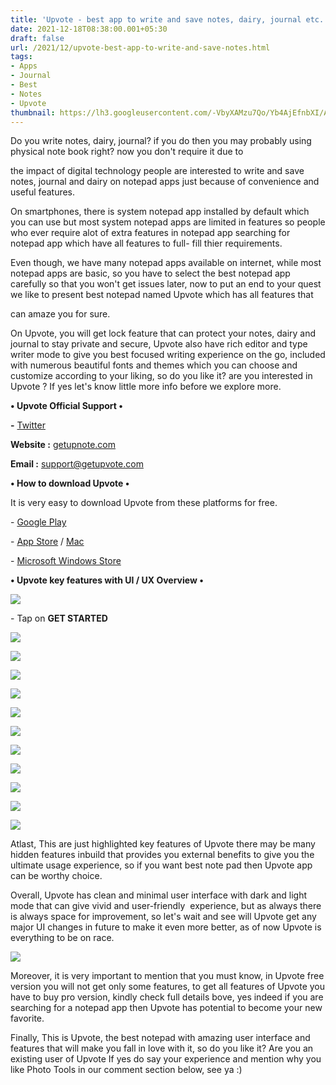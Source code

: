 ```yaml
---
title: 'Upvote - best app to write and save notes, dairy, journal etc.'
date: 2021-12-18T08:38:00.001+05:30
draft: false
url: /2021/12/upvote-best-app-to-write-and-save-notes.html
tags: 
- Apps
- Journal
- Best
- Notes
- Upvote
thumbnail: https://lh3.googleusercontent.com/-VbyXAMzu7Qo/Yb4AjEfnbXI/AAAAAAAAH7I/-xiUq0A7qK4348HTvO6xcrgKC444NqZlACNcBGAsYHQ/s1600/1639841928693529-0.png
---
```


  

Do you write notes, dairy, journal? if you do then you may probably using physical note book right? now you don't require it due to 

the impact of digital technology people are interested to write and save notes, journal and dairy on notepad apps just because of convenience and useful features.  

  

On smartphones, there is system notepad app installed by default which you can use but most system notepad apps are limited in features so people who ever require alot of extra features in notepad app searching for notepad app which have all features to full- fill thier requirements.

  

Even though, we have many notepad apps available on internet, while most notepad apps are basic, so you have to select the best notepad app carefully so that you won't get issues later, now to put an end to your quest we like to present best notepad named Upvote which has all features that 

can amaze you for sure.

  

On Upvote, you will get lock feature that can protect your notes, dairy and journal to stay private and secure, Upvote also have rich editor and type writer mode to give you best focused writing experience on the go, included with numerous beautiful fonts and themes which you can choose and customize according to your liking, so do you like it? are you interested in Upvote ? If yes let's know little more info before we explore more.

  

**• Upvote Official Support •**

**\-** [Twitter](https://twitter.com/upnote_app)

**Website :** [getupnote.com](http://getupnote.com)  

**Email :** [support@getupvote.com](mailto:support@getupvote.com)

**• How to download Upvote •**

It is very easy to download Upvote from these platforms for free.

  

\- [Google Play](https://play.google.com/store/apps/details?id=com.getupnote.android)

\- [App Store](https://itunes.apple.com/us/app/upnote-elegant-note-app/id1389634515) / [Mac](https://itunes.apple.com/us/app/upnote-an-elegant-note-app/id1398373917?ls=1&mt=12)

\- [Microsoft Windows Store](https://www.microsoft.com/en-us/p/upnote/9mv7690m8f5n?activetab=pivot:overviewtab)

  

**• Upvote key features with UI / UX Overview •**

 **![](https://lh3.googleusercontent.com/-1gI2CMHy62Y/Yb6iGSIWD9I/AAAAAAAAH8A/65g3tO039osuzhGU4ZJmw6e1qZeVgnWQQCNcBGAsYHQ/s1600/1639883284761944-0.png)** 

\- Tap on **GET STARTED**

 **![](https://lh3.googleusercontent.com/-UC43uocrrVg/Yb6iFJpz9AI/AAAAAAAAH78/9S5p-X0P8iI8Bdd7u4jRsJGg8K4CS_JswCNcBGAsYHQ/s1600/1639883280418693-1.png)** 

 **![](https://lh3.googleusercontent.com/-J5O2z1nxOmM/Yb6iENJsU-I/AAAAAAAAH74/VGmRmRhFMl0csh-RdVPtHmf45ZDtbGwIQCNcBGAsYHQ/s1600/1639883276150773-2.png)** 

 **![](https://lh3.googleusercontent.com/-0TKZJ5tZXBw/Yb6iDPN-igI/AAAAAAAAH70/44YnyV8BJtor23qnsWji3QcvDTIEsxTNgCNcBGAsYHQ/s1600/1639883272000212-3.png)** 

 **![](https://lh3.googleusercontent.com/-iwUBP-UdXv8/Yb6iBzdV5uI/AAAAAAAAH7w/wc5EB6i89F0vSXQ0HO5qBMnpFWW0L6B3ACNcBGAsYHQ/s1600/1639883267541395-4.png)** 

 **![](https://lh3.googleusercontent.com/-Qgs5-vTP4DU/Yb6iAxJ8t7I/AAAAAAAAH7s/TCJUZMsjkWQF-wm_83bI9WsPrHgoLAKVQCNcBGAsYHQ/s1600/1639883263645057-5.png)** 

 **![](https://lh3.googleusercontent.com/-hSLPX0NfZeo/Yb6h_yXMlxI/AAAAAAAAH7o/3sDaaiUE9hwrjRQ-NavjrsBFkdPNEQQewCNcBGAsYHQ/s1600/1639883260163421-6.png)** 

 **![](https://lh3.googleusercontent.com/-nN_dxVpwD14/Yb6h_AuTlkI/AAAAAAAAH7k/GFblBOhD-9EmaoHljwPadNu665nMDzVkQCNcBGAsYHQ/s1600/1639883255939092-7.png)** 

 **![](https://lh3.googleusercontent.com/-ZV26MvsDruk/Yb6h9yLKLdI/AAAAAAAAH7g/EoibLdcNNSEy4wziK1-xyptagEgpDyx3QCNcBGAsYHQ/s1600/1639883252095654-8.png)** 

 **![](https://lh3.googleusercontent.com/-yA8j1u2bEXo/Yb6h9FA1VUI/AAAAAAAAH7c/A94yMzFPVwoqeHkzAIxy23EriLFCQHK7ACNcBGAsYHQ/s1600/1639883248266382-9.png)** 

 **![](https://lh3.googleusercontent.com/-bR7DoIpQUeY/Yb6h8GzbKFI/AAAAAAAAH7Y/pVBdzEQPV4ALQp6vnUPinWE54T1K1cYrwCNcBGAsYHQ/s1600/1639883243924999-10.png)** 

 ![](https://lh3.googleusercontent.com/-daaxMh-1nPs/Yb6h64Hh_1I/AAAAAAAAH7U/wk4sYWDgjxkINkw68BJw7BMoVkfyBQHugCNcBGAsYHQ/s1600/1639883239697723-11.png) 

  

  

Atlast, This are just highlighted key features of Upvote there may be many hidden features inbuild that provides you external benefits to give you the ultimate usage experience, so if you want best note pad then Upvote app can be worthy choice.

  

Overall, Upvote has clean and minimal user interface with dark and light mode that can give vivid and user-friendly  experience, but as always there is always space for improvement, so let's wait and see will Upvote get any major UI changes in future to make it even more better, as of now Upvote is everything to be on race.

  

 ![](https://lh3.googleusercontent.com/-_u0ryDJWGsY/Yb6h5wry3II/AAAAAAAAH7Q/d1TmzyP6JxEGtnWtFxmfUU1HfaXyeZGCACNcBGAsYHQ/s1600/1639883234713597-12.png) 

  

Moreover, it is very important to mention that you must know, in Upvote free version you will not get only some features, to get all features of Upvote you have to buy pro version, kindly check full details bove, yes indeed if you are searching for a notepad app then Upvote has potential to become your new favorite.

  

Finally, This is Upvote, the best notepad with amazing user interface and features that will make you fall in love with it, so do you like it? Are you an existing user of Upvote If yes do say your experience and mention why you like Photo Tools in our comment section below, see ya :)